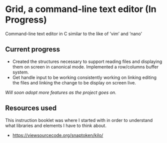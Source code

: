 # Grid, a command-line text editor (In Progress)
Command-line text editor in C similar to the like of ’vim’ and ’nano’

## Current progress
* Created the structures necessary to support reading files and displaying them on screen in canonical mode. Implemented a row/columns buffer system.
* Get handle input to be working consistently working on linking editing the files and linking the change to be display on screen live.

*Will soon adopt more features as the project goes on.*

## Resources used
This instruction booklet was where I started with in order to understand what libraries and elements I have to think about.
- https://viewsourcecode.org/snaptoken/kilo/